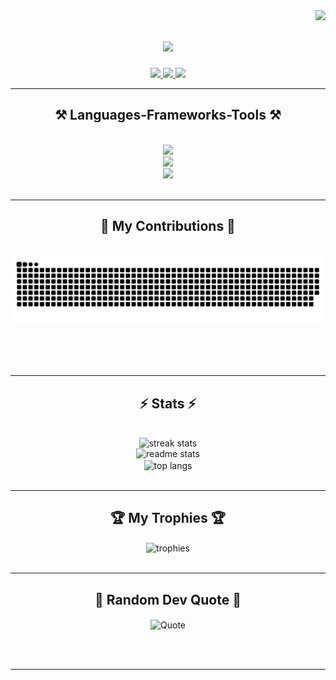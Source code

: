 <img align="right" src="https://visitor-badge.laobi.icu/badge?page_id=jdm568.jdm568" />

<h1 align="center">
    <img src="https://readme-typing-svg.herokuapp.com/?font=Righteous&size=35&center=true&vCenter=true&width=500&height=70&duration=4000&lines=Hi+There!+👋;+I'm+Jasmine+Mitchell!;" />
</h1>

<div align="center"> 
  <a href="mailto:jdsm568@gmail.com">
    <img src="https://img.shields.io/badge/Gmail-333333?style=for-the-badge&logo=gmail&logoColor=red" />
  </a>
  <a href="https://www.linkedin.com/in/jasmine-mitchell-4185b1139/">
    <img src="https://img.shields.io/badge/LinkedIn-0077B5?style=for-the-badge&logo=linkedin&logoColor=white" target="_blank" />
  </a>
  <a href="https://jdm568.github.io" target="_blank">
     <img src="https://img.shields.io/badge/Portfolio-FF5722?style=for-the-badge&logo=todoist&logoColor=white" target="_blank" /> <!-- sqlite, safari, google-chrome are other good icon options -->
  </a>
</div>

 <hr/>
 
<h2 align="center">⚒️ Languages-Frameworks-Tools ⚒️</h2>
<br/>
<div align="center">
    <img src="https://skillicons.dev/icons?i=java,spring,c,py,gradle,maven,js,html,css,git,github,kafka,docker,kubernetes,grafana" /><br>
    <img src="https://skillicons.dev/icons?i=linux,ubuntu,windows,tensorflow,raspberrypi,nodejs" /><br>
     <img src="https://skillicons.dev/icons?i=vscode,atom" />
</div>

<br/>
<hr/>

<div align="center">
  <h2>🐍 My Contributions 🐍</h2>
  <br>
  <img alt="snake eating my contributions" src="https://raw.githubusercontent.com/jdm568/jdm568/output/github-contribution-grid-snake.svg" />
  
  <br/><br/><br/>
</div>

<hr/>

<h2 align="center">⚡ Stats ⚡</h2>
<br>
<div align=center>
  <img width=500 src="https://github-readme-streak-stats.herokuapp.com/?user=jdm568&count_private=true&theme=react&border_radius=10" alt="streak stats"/> <br>
  <img width=500 src="https://github-readme-stats.vercel.app/api?username=jdm568&count_private=true&show_icons=true&theme=react&rank_icon=github&border_radius=10" alt="readme stats" /><br/>
  <img width=500 align="center" src="https://github-readme-stats.vercel.app/api/top-langs/?username=jdm568&hide=HTML&langs_count=8&layout=compact&theme=react&border_radius=10&size_weight=0.5&count_weight=0.5&exclude_repo=github-readme-stats" alt="top langs" />
</div>

<br/>
<hr/>

<div align=center>
  <h2>🏆 My Trophies 🏆</h2>
  <img width=500 align="center" src="https://github-profile-trophy.vercel.app/?username=jdm568&theme=react&layout=compactborder_radius=10&size_weight=0.5&count_weight=0.5" alt="trophies"/> <br>
</div>

<br/>
<hr/>

<div align=center>
 <h2>💭 Random Dev Quote 💭</h2> 
 <img width=500 align="center" src="https://quotes-github-readme.vercel.app/api?type=horizontal&theme=react&layout=compactborder_radius=10&size_weight=0.5&count_weight=0.5" alt="Quote"/> <br>
</div>


<br/><br/>
<hr/>

<br/>


<br/>
